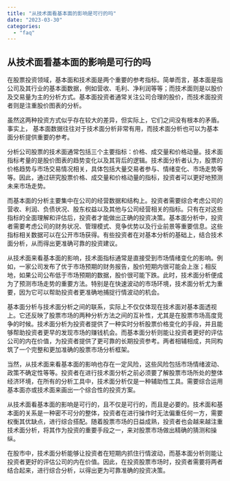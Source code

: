 ```yaml
---
title: "从技术面看基本面的影响是可行的吗"
date: "2023-03-30"
categories: 
  - "faq"
---
```


## 从技术面看基本面的影响是可行的吗

在股票投资领域，基本面和技术面是两个重要的参考指标。简单而言，基本面是指公司及其行业的基本面数据，例如营收、毛利、净利润等等；而技术面则是以股价及交易量为主的分析方式。基本面投资者通常关注公司合理的股价，而技术面投资者则是注重股价图表的分析。

虽然这两种投资方式似乎存在较大的差异，但实际上，它们之间没有根本的矛盾。事实上， 基本面数据往往对于技术面分析非常有用，而技术面分析也可以为基本面分析提供重要的参考。

分析公司股票的技术面通常包括三个主要指标：价格、成交量和价格动量。技术面指标考量的是股价图表的趋势变化以及其背后的逻辑。技术面分析者认为，股票的价格趋势与市场交易情况相关，具体包括大量交易者参与、情绪变化、市场走势等等。因此，通过研究股票价格、成交量和价格动量的指标，投资者可以更好地预测未来市场走势。

而基本面的分析主要集中在公司的经营数据和结构上。投资者需要综合考虑公司的营收、利润、负债状况、股东权益以及其他与公司经营相关的指标。只有在对这些指标的全面理解和评估后，投资者才能做出正确的投资决策。基本面分析中，投资者需要考虑公司的财务状况、管理模式、竞争优势以及行业前景等重要信息。这些指标相关数据可以在公开市场获得。有些投资者在对基本分析的基础上，结合技术面分析，从而得出更准确可靠的投资建议。

从技术面来看基本面的影响，技术面指标通常是直接受到市场情绪变化的影响。例如，一家公司发布了优于市场预期的财务报告，股价短期内很可能会上涨；相反地，如果公司公布低于市场预期的数据，股价很可能下跌。此时，技术面分析便成为了预测市场走势的重要方法。特别是在快速波动的市场环境，技术面分析尤为重要，因为它可以帮助投资者更准确地捕捉行情波动的机会。

基本面分析与技术面分析之间的联系，实际上不仅仅体现在技术面对基本面透视上。它还反映了股票市场的两种分析方法之间的互补性，尤其是在股票市场高度竞争的时候。技术面分析为投资者提供了一种实时分析股票价格变化的手段，并且能够帮助投资者更早的发现市场的赚钱机会。而基本面分析则能让投资者更好的评估公司的内在价值，为投资者提供了更可靠的长期投资参考。两者相辅相成，共同构筑了一个完整和更加准确的股票市场分析框架。

当然，从技术面来看基本面的影响也存在一定风险，这些风险包括市场情绪波动、政策不确定性等等。投资者在进行技术面分析之前必须要了解股票市场所处的整体经济环境，在所有的分析工具中，技术面分析仅是一种辅助性工具。需要综合运用基本面亦或技术面来画出一个综合性的投资方案。

从技术面看基本面的影响是可行的，且不仅是可行的，而且是必要的。技术面和基本面的关系是一种密不可分的整体，投资者在进行操作时无法偏重任何一方，需要权衡其优缺点，进行综合搭配。随着股票市场的日益成熟，投资者也会越来越注重技术面分析，将其作为投资的重要手段之一，来对股票市场做出精确的猜测和操纵。

在股市中，技术面分析能够让投资者在短期内抓住行情波动，而基本面分析则能让投资者更好的评估公司的内在价值。因此，在投资股票市场时，投资者需要将两者结合起来，进行综合分析，以得出更为可靠准确的投资决策。
